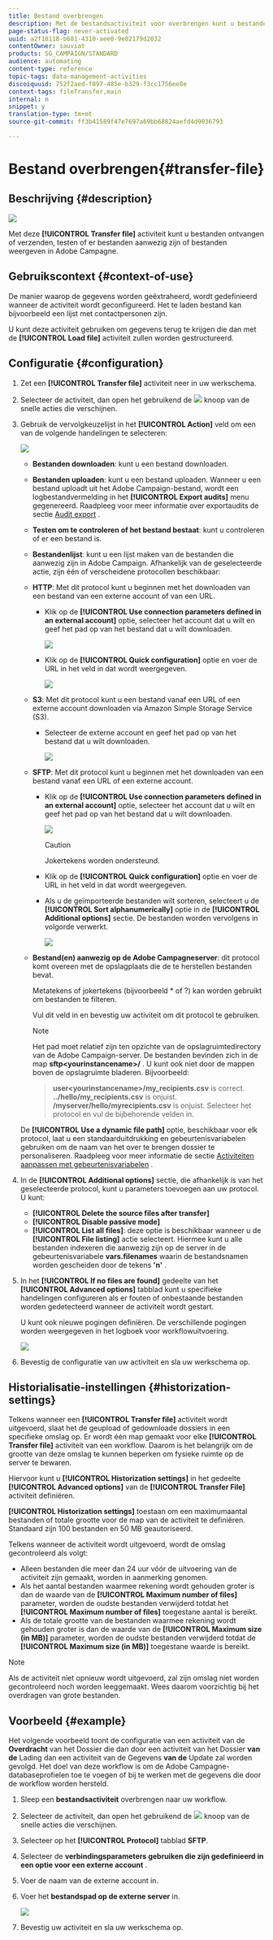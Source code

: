 ```yaml
---
title: Bestand overbrengen
description: Met de bestandsactiviteit voor overbrengen kunt u bestanden ontvangen of verzenden, testen of er bestanden aanwezig zijn of kunt u een lijst met bestanden weergeven in Adobe Campagne.
page-status-flag: never-activated
uuid: a2f18118-b681-4310-aee0-9e82179d2032
contentOwner: sauviat
products: SG_CAMPAIGN/STANDARD
audience: automating
content-type: reference
topic-tags: data-management-activities
discoiquuid: 752f2aed-f897-485e-b329-f3cc1756ee8e
context-tags: fileTransfer,main
internal: n
snippet: y
translation-type: tm+mt
source-git-commit: ff3b41589f47e7697a69bb68824aefd4d9036793

---
```



# Bestand overbrengen{#transfer-file}

## Beschrijving {#description}

![](assets/file_transfer.png)

Met deze **[!UICONTROL Transfer file]** activiteit kunt u bestanden ontvangen of verzenden, testen of er bestanden aanwezig zijn of bestanden weergeven in Adobe Campagne.

## Gebruikscontext {#context-of-use}

De manier waarop de gegevens worden geëxtraheerd, wordt gedefinieerd wanneer de activiteit wordt geconfigureerd. Het te laden bestand kan bijvoorbeeld een lijst met contactpersonen zijn.

U kunt deze activiteit gebruiken om gegevens terug te krijgen die dan met de **[!UICONTROL Load file]** activiteit zullen worden gestructureerd.

## Configuratie {#configuration}

1. Zet een **[!UICONTROL Transfer file]** activiteit neer in uw werkschema.
1. Selecteer de activiteit, dan open het gebruikend de ![](assets/edit_darkgrey-24px.png) knoop van de snelle acties die verschijnen.
1. Gebruik de vervolgkeuzelijst in het **[!UICONTROL Action]** veld om een van de volgende handelingen te selecteren:

   ![](assets/wkf_file_transfer_01.png)

   * **Bestanden downloaden**: kunt u een bestand downloaden.
   * **Bestanden uploaden**: kunt u een bestand uploaden. Wanneer u een bestand uploadt uit het Adobe Campaign-bestand, wordt een logbestandvermelding in het **[!UICONTROL Export audits]** menu gegenereerd. Raadpleeg voor meer informatie over exportaudits de sectie [Audit export](../../administration/using/auditing-export-logs.md) .
   * **Testen om te controleren of het bestand bestaat**: kunt u controleren of er een bestand is.
   * **Bestandenlijst**: kunt u een lijst maken van de bestanden die aanwezig zijn in Adobe Campaign.
   Afhankelijk van de geselecteerde actie, zijn één of verscheidene protocollen beschikbaar:

   * **HTTP**: Met dit protocol kunt u beginnen met het downloaden van een bestand van een externe account of van een URL.

      * Klik op de **[!UICONTROL Use connection parameters defined in an external account]** optie, selecteer het account dat u wilt en geef het pad op van het bestand dat u wilt downloaden.

         ![](assets/wkf_file_transfer_03.png)

      * Klik op de **[!UICONTROL Quick configuration]** optie en voer de URL in het veld in dat wordt weergegeven.

         ![](assets/wkf_file_transfer_04.png)
   * **S3**: Met dit protocol kunt u een bestand vanaf een URL of een externe account downloaden via Amazon Simple Storage Service (S3).

      * Selecteer de externe account en geef het pad op van het bestand dat u wilt downloaden.

         ![](assets/wkf_file_transfer_08.png)
   * **SFTP**: Met dit protocol kunt u beginnen met het downloaden van een bestand vanaf een URL of een externe account.

      * Klik op de **[!UICONTROL Use connection parameters defined in an external account]** optie, selecteer het account dat u wilt en geef het pad op van het bestand dat u wilt downloaden.

         ![](assets/wkf_file_transfer_07.png)

         >[!CAUTION]
         >
         >Jokertekens worden ondersteund.

      * Klik op de **[!UICONTROL Quick configuration]** optie en voer de URL in het veld in dat wordt weergegeven.
      * Als u de geïmporteerde bestanden wilt sorteren, selecteert u de **[!UICONTROL Sort alphanumerically]** optie in de **[!UICONTROL Additional options]** sectie. De bestanden worden vervolgens in volgorde verwerkt.

         ![](assets/wkf_file_transfer_sort.png)
   * **Bestand(en) aanwezig op de Adobe Campagneserver**: dit protocol komt overeen met de opslagplaats die de te herstellen bestanden bevat.

      Metatekens of jokertekens (bijvoorbeeld * of ?) kan worden gebruikt om bestanden te filteren.

      Vul dit veld in en bevestig uw activiteit om dit protocol te gebruiken.

      >[!NOTE]
      >
      >Het pad moet relatief zijn ten opzichte van de opslagruimtedirectory van de Adobe Campaign-server. De bestanden bevinden zich in de map **sftp&lt;yourinstancename>/** . U kunt ook niet door de mappen boven de opslagruimte bladeren. Bijvoorbeeld:

      >**user&lt;yourinstancename>/my_recipients.csv** is correct.
      **../hello/my_recipients.csv** is onjuist.
      **/myserver/hello/myrecipients.csv** is onjuist.
   Selecteer het protocol en vul de bijbehorende velden in.

   De **[!UICONTROL Use a dynamic file path]** optie, beschikbaar voor elk protocol, laat u een standaarduitdrukking en gebeurtenisvariabelen gebruiken om de naam van het over te brengen dossier te personaliseren. Raadpleeg voor meer informatie de sectie [Activiteiten aanpassen met gebeurtenisvariabelen](../../automating/using/calling-a-workflow-with-external-parameters.md#customizing-activities-with-events-variables) .

1. In de **[!UICONTROL Additional options]** sectie, die afhankelijk is van het geselecteerde protocol, kunt u parameters toevoegen aan uw protocol. U kunt:

   * **[!UICONTROL Delete the source files after transfer]**
   * **[!UICONTROL Disable passive mode]**
   * **[!UICONTROL List all files]**: deze optie is beschikbaar wanneer u de **[!UICONTROL File listing]** actie selecteert. Hiermee kunt u alle bestanden indexeren die aanwezig zijn op de server in de gebeurtenisvariabele **vars.filenames** waarin de bestandsnamen worden gescheiden door de tekens **&#39;n&#39;** .

1. In het **[!UICONTROL If no files are found]** gedeelte van het **[!UICONTROL Advanced options]** tabblad kunt u specifieke handelingen configureren als er fouten of onbestaande bestanden worden gedetecteerd wanneer de activiteit wordt gestart.

   U kunt ook nieuwe pogingen definiëren. De verschillende pogingen worden weergegeven in het logboek voor workflowuitvoering.

   ![](assets/wkf_file_transfer_09.png)

1. Bevestig de configuratie van uw activiteit en sla uw werkschema op.

## Historialisatie-instellingen {#historization-settings}

Telkens wanneer een **[!UICONTROL Transfer file]** activiteit wordt uitgevoerd, slaat het de geupload of gedownloade dossiers in een specifieke omslag op. Er wordt één map gemaakt voor elke **[!UICONTROL Transfer file]** activiteit van een workflow. Daarom is het belangrijk om de grootte van deze omslag te kunnen beperken om fysieke ruimte op de server te bewaren.

Hiervoor kunt u **[!UICONTROL Historization settings]** in het gedeelte **[!UICONTROL Advanced options]** van de **[!UICONTROL Transfer File]** activiteit definiëren.

**[!UICONTROL Historization settings]** toestaan om een maximumaantal bestanden of totale grootte voor de map van de activiteit te definiëren. Standaard zijn 100 bestanden en 50 MB geautoriseerd.

Telkens wanneer de activiteit wordt uitgevoerd, wordt de omslag gecontroleerd als volgt:

* Alleen bestanden die meer dan 24 uur vóór de uitvoering van de activiteit zijn gemaakt, worden in aanmerking genomen.
* Als het aantal bestanden waarmee rekening wordt gehouden groter is dan de waarde van de **[!UICONTROL Maximum number of files]** parameter, worden de oudste bestanden verwijderd totdat het **[!UICONTROL Maximum number of files]** toegestane aantal is bereikt.
* Als de totale grootte van de bestanden waarmee rekening wordt gehouden groter is dan de waarde van de **[!UICONTROL Maximum size (in MB)]** parameter, worden de oudste bestanden verwijderd totdat de **[!UICONTROL Maximum size (in MB)]** toegestane waarde is bereikt.

>[!NOTE]
Als de activiteit niet opnieuw wordt uitgevoerd, zal zijn omslag niet worden gecontroleerd noch worden leeggemaakt. Wees daarom voorzichtig bij het overdragen van grote bestanden.

## Voorbeeld {#example}

Het volgende voorbeeld toont de configuratie van een activiteit van de **Overdracht** van het Dossier die dan door een activiteit van het Dossier **van de** Lading dan een activiteit van de Gegevens **van de** Update zal worden gevolgd. Het doel van deze workflow is om de Adobe Campagne-databaseprofielen toe te voegen of bij te werken met de gegevens die door de workflow worden hersteld.

1. Sleep een **bestandsactiviteit** overbrengen naar uw workflow.
1. Selecteer de activiteit, dan open het gebruikend de ![](assets/edit_darkgrey-24px.png) knoop van de snelle acties die verschijnen.
1. Selecteer op het **[!UICONTROL Protocol]** tabblad **SFTP**.
1. Selecteer de **verbindingsparameters gebruiken die zijn gedefinieerd in een optie voor een externe account** .
1. Voer de naam van de externe account in.
1. Voer het **bestandspad op de externe server** in.

   ![](assets/wkf_file_transfer_07.png)

1. Bevestig uw activiteit en sla uw werkschema op.

